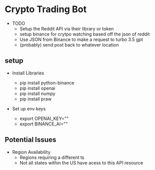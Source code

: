 # Crypto Trading Bot

* TODO
    * Setup the Reddit API via their library or token
    * setup binance for crytpo watching based off the json of reddit
    * Use JSON from Binance to make a request to turbo 3.5 gpt 
    * (probably) send post back to whatever location

## setup
* Install Libraries 
    * pip install python-binance
    * pip install openai
    * pip install numpy
    * pip install praw

* Set up env keys
    * export OPENAI_KEY="<KEY>"
    * export BINANCE_AI="<KEY>"

## Potential Issues
* Region Availability 
    * Regions requiring a different ts
    * Not all states within the US have acess to this API resource

